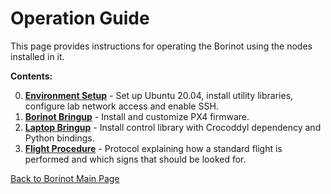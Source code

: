 # Operation Guide

This page provides instructions for operating the Borinot using the nodes installed in it.

**Contents:**

0. [**Environment Setup**](1_environment_setup.md) - Set up Ubuntu 20.04, install utility libraries, configure lab network access and enable SSH.  
1. [**Borinot Bringup**](2_borinot_bringup.md) - Install and customize PX4 firmware.
2. [**Laptop Bringup**](3_laptop_bringup.md) - Install control library with Crocoddyl dependency and Python bindings.  
3. [**Flight Procedure**](4_flight_procedure.md) - Protocol explaining how a standard flight is performed and which signs that should be looked for.

[Back to Borinot Main Page](../README.md)